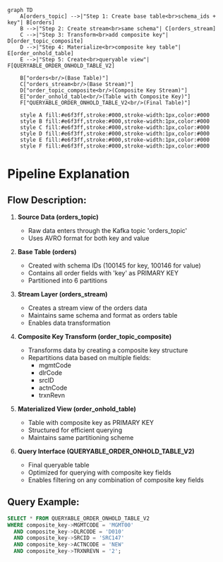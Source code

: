 ```mermaid
graph TD
    A[orders_topic] -->|"Step 1: Create base table<br>schema_ids + key"| B[orders]
    B -->|"Step 2: Create stream<br>same schema"| C[orders_stream]
    C -->|"Step 3: Transform<br>add composite key"| D[order_topic_composite]
    D -->|"Step 4: Materialize<br>composite key table"| E[order_onhold_table]
    E -->|"Step 5: Create<br>queryable view"| F[QUERYABLE_ORDER_ONHOLD_TABLE_V2]
    
    B["orders<br/>(Base Table)"]
    C["orders_stream<br/>(Base Stream)"]
    D["order_topic_composite<br/>(Composite Key Stream)"]
    E["order_onhold_table<br/>(Table with Composite Key)"]
    F["QUERYABLE_ORDER_ONHOLD_TABLE_V2<br/>(Final Table)"]

    style A fill:#e6f3ff,stroke:#000,stroke-width:1px,color:#000
    style B fill:#e6f3ff,stroke:#000,stroke-width:1px,color:#000
    style C fill:#e6f3ff,stroke:#000,stroke-width:1px,color:#000
    style D fill:#e6f3ff,stroke:#000,stroke-width:1px,color:#000
    style E fill:#e6f3ff,stroke:#000,stroke-width:1px,color:#000
    style F fill:#e6f3ff,stroke:#000,stroke-width:1px,color:#000
```

# Pipeline Explanation

## Flow Description:

1. **Source Data (orders_topic)**
   - Raw data enters through the Kafka topic 'orders_topic'
   - Uses AVRO format for both key and value

2. **Base Table (orders)**
   - Created with schema IDs (100145 for key, 100146 for value)
   - Contains all order fields with 'key' as PRIMARY KEY
   - Partitioned into 6 partitions

3. **Stream Layer (orders_stream)**
   - Creates a stream view of the orders data
   - Maintains same schema and format as orders table
   - Enables data transformation

4. **Composite Key Transform (order_topic_composite)**
   - Transforms data by creating a composite key structure
   - Repartitions data based on multiple fields:
     - mgmtCode
     - dlrCode
     - srcID
     - actnCode
     - trxnRevn

5. **Materialized View (order_onhold_table)**
   - Table with composite key as PRIMARY KEY
   - Structured for efficient querying
   - Maintains same partitioning scheme

6. **Query Interface (QUERYABLE_ORDER_ONHOLD_TABLE_V2)**
   - Final queryable table
   - Optimized for querying with composite key fields
   - Enables filtering on any combination of composite key fields

## Query Example:
```sql
SELECT * FROM QUERYABLE_ORDER_ONHOLD_TABLE_V2 
WHERE composite_key->MGMTCODE = 'MGMT00'
  AND composite_key->DLRCODE = 'D010'
  AND composite_key->SRCID = 'SRC147'
  AND composite_key->ACTNCODE = 'NEW'
  AND composite_key->TRXNREVN = '2';
```
